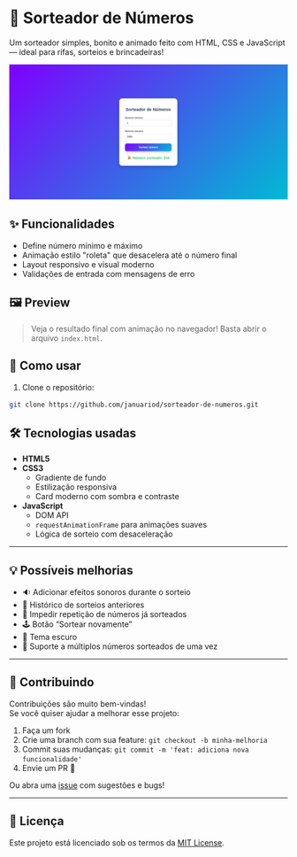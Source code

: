 # 🎲 Sorteador de Números

Um sorteador simples, bonito e animado feito com HTML, CSS e JavaScript — ideal para rifas, sorteios e brincadeiras!

![screenshot](./screenshot.png)

## ✨ Funcionalidades

- Define número mínimo e máximo
- Animação estilo "roleta" que desacelera até o número final
- Layout responsivo e visual moderno
- Validações de entrada com mensagens de erro

## 🖼 Preview

> Veja o resultado final com animação no navegador! Basta abrir o arquivo `index.html`.

## 🚀 Como usar

1. Clone o repositório:

```bash
git clone https://github.com/januariod/sorteador-de-numeros.git
```

## 🛠 Tecnologias usadas

- **HTML5**
- **CSS3**
  - Gradiente de fundo
  - Estilização responsiva
  - Card moderno com sombra e contraste
- **JavaScript**
  - DOM API
  - `requestAnimationFrame` para animações suaves
  - Lógica de sorteio com desaceleração

---

## 💡 Possíveis melhorias

- 🔉 Adicionar efeitos sonoros durante o sorteio
- 📜 Histórico de sorteios anteriores
- 🔁 Impedir repetição de números já sorteados
- 🕹 Botão “Sortear novamente”
- 🌙 Tema escuro
- 🎲 Suporte a múltiplos números sorteados de uma vez

---

## 🤝 Contribuindo

Contribuições são muito bem-vindas!  
Se você quiser ajudar a melhorar esse projeto:

1. Faça um fork
2. Crie uma branch com sua feature: `git checkout -b minha-melhoria`
3. Commit suas mudanças: `git commit -m 'feat: adiciona nova funcionalidade'`
4. Envie um PR 🚀

Ou abra uma [issue](https://github.com/januariod/sorteador-de-numeros/issues) com sugestões e bugs!

---

## 📄 Licença

Este projeto está licenciado sob os termos da [MIT License](LICENSE).
